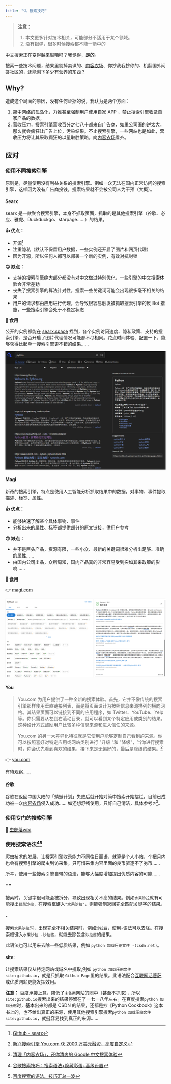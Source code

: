 ```yaml
---
title: "🔍 搜索技巧"
---
```


> **注意：** 
> 1. 本文更多针对技术相关，可能部分不适用于某个领域。
> 2. 没有银弹，很多时候搜索都不能一箭中的

中文搜索正在变得越来越糟吗？我觉得，**是的**。

搜索一些技术问题，结果里剔掉卖课的、[内容农场](notes/surf/内容农场#什么是内容农场)、你抄我我抄你的、机翻国外问答社区的，还能剩下多少有营养的东西？

## Why?

造成这个局面的原因，没有任何证据的说，我认为是两个方面：
1. 简中网络的孤岛化，力推甚至强制用户使用自家 APP ，禁止搜索引擎收录自家产品的数据。
2. 营收压力，搜索引擎营收百分之七八十都来自广告商，如果公司画的饼太大，那么就会疯狂让广告上位，污染结果。不止搜索引擎，一些网站也是如此，营收压力将让其采取癫狂的以量取胜策略，向[内容农场](notes/surf/内容农场#什么是内容农场)看齐。

## 应对
### 使用不同搜索引擎

原则是，尽量使用没有利益关系的搜索引擎。例如一众无法在国内正常访问的搜索引擎，这样因为没有广告商投钱，搜索结果就不会被公司人为干预（大概）。

#### Searx

searx 是一款聚合搜索引擎，本身不抓取页面，抓取的是其他搜索引擎（谷歌、必应、雅虎、Duckduckgo、starpage……）的结果。

**👍 优点：**

- 开源[^1]
- 注重隐私（默认不保留用户数据，一些实例还开启了图片和网页代理）
- 因为开源，所以任何人都可以部署一个新的实例，有效对抗封锁

**🙃 缺点：**

- 支持的搜索引擎绝大部分都没有对中文做过特别优化，一些引擎的中文搜索体验会非常差劲
- 丧失了搜索引擎的算法针对性，搜索一些关键词可能会出现很多毫不相关的结果
- 用户的请求都由应用进行代理，会导致很容易触发被抓取搜索引擎的反 Bot 措施，一些搜索引擎会处于不稳定状态

**🍥 食用**

公开的实例都能在 [searx.space](https://searx.space/) 找到，各个实例访问速度、隐私政策、支持的搜索引擎、是否开启了图片代理情况可能都不尽相同。花点时间体验、配置一下，能够获得比起单一搜索引擎更不错的结果……

![searx](/notes/surf/img/searx.png)

#### Magi

新奇的搜索引擎，特点是使用人工智能分析抓取结果中的数据，对事物、事件提取描述、标签、属性。

**👍 优点：**

- 能够快速了解某个具体事物、事件
- 分析出来的属性、标签都提供部分的原文链接，供用户参考

**🙃 缺点：**

- 并不是巨头产品，资源有限，一些小众、最新的关键词很难分析出足够、准确的属性……
- 由国内公司出品，众所周知，国内产品真的非常容易受到突如其来政策的影响……

**🍥 食用**

👉 [magi.com](https://magi.com/)

![magi](/notes/surf/img/magi.png)

#### You

>You.com 为用户提供了一种全新的搜索体验。首先，它并不像传统的搜索引擎那样使用垂直链接列表，而是将页面设计为按照信息来源排列的横向网格。其结果页面可以链接到不同的应用程序，如 Twitter、YouTube、Yelp 等。你只需要从左到右滚动目录，就可以看到某个特定应用或类别的结果。这种设计方式鼓励用户比较多种信息来源和进入信任的来源。
>
>You.com 的另一大差异化特征就是它使用户能够定制自己看到的来源。你可以按照喜好对特定应用或网站类别进行 "升级 "和 "降级"，当你进行搜索时，你会优先看到喜欢的结果，接下来是无偏好的，最后是降级的结果。[^2]

👉 [you.com](https://you.com/)

有待观察……

#### 谷歌

谷歌在返回中国大陆的「蜻蜓计划」失败后就开始对简中搜索开始摆烂，目前已成功被一众[内容农场](notes/surf/内容农场#什么是内容农场)侵入成功……
如还想舒畅使用，只好自己清洁，具体参考↗[^3]。

### 使用专门的搜索引擎

🐛 [虫部落wiki](https://www.chongbuluo.com/forum-98-1.html)

### 使用搜索语法[^4][^5]

爬虫技术的发展，让搜索引擎收录能力不同往日而语，就算是个人小站，个把月内也会有搜索引擎的爬虫到访采集。只可惜采集内容里面的良币驱逐不了劣币……

所幸，使用一些搜索引擎自带的语法，能够大幅度增加提出优质内容的可能……

#### " "
搜索时，关键字很可能会被拆分，导致出现相关不高的结果。例如`水果沙拉`就有可能搜出`蔬菜沙拉`，在搜索框键入`"水果沙拉"`，则能强制返回完全匹配关键字的结果。

#### \-

搜索`水果沙拉`时，出现完全不相关结果时，例如`沙拉酱`，使用`-`语法可以去除。在搜索框键入`水果沙拉 -沙拉酱`，就能去除包含`沙拉酱`的结果。

此语法也可以用来去除一些低质结果，例如 `python 加载压缩文件 -(csdn.net)`。

#### site:

让搜索结果仅从特定网站或域名中搜取,例如 `python 加载压缩文件 site:github.io`，就是只抓取 `Github Page`里的结果。此语法配合[互联网活菩萨](notes/surf/互联网活菩萨.md)或优质网站更能发挥效用。

**注意：** 百度承接上意，降低了`未备案`网站的圈中（甚至不抓取），所以`site:github.io`搜索出来的结果停留在了一七一八年左右。在百度搜索`python 加载压缩`时，基本出来的都是 CSDN 的结果，还都是抄《Python Cookbook》这本书上的，也不给出真正的来源，使用其他搜索引擎搜索`python 加载压缩文件 site:github.io`，就挺容易找到真正的来源……

[^1]: [Github - searx](https://github.com/searx/searx)
[^2]:[新兴搜索引擎 You.com 获 2000 万美元融资，高度自定义](https://www.chongbuluo.com/thread-11208-1-1.html)
[^3]: [清理「内容农场」，还你清爽的 Google 中文搜索体验](https://sspai.com/post/69407)
[^4]:[谷歌搜索技巧：搜索语法+隐藏彩蛋+高级设置](https://www.chongbuluo.com/thread-1796-1-1.html)
[^5]:[百度搜索的语法、技巧汇总一波](https://www.chongbuluo.com/thread-5421-1-1.html)

